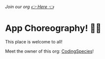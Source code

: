<h6> Join our org <a href="https://github.com/App-Choreography/Get-An-Invite/issues/new?assignees=CodingSpecies&labels=Organisation+Invite%21+%F0%9F%93%A8&template=please-can-i-join-this-organisation------.md&title=Please+Can+I+Join+This+Organisation%3F+%F0%9F%A5%BA%F0%9F%99%8F"> 👉 Here 👈 </a> </h6> 

# App Choreography! 🎉🎊 
This place is welcome to all!
 

Meet the owner of this org: [CodingSpecies](https://github.com/CodingSpecies)!




